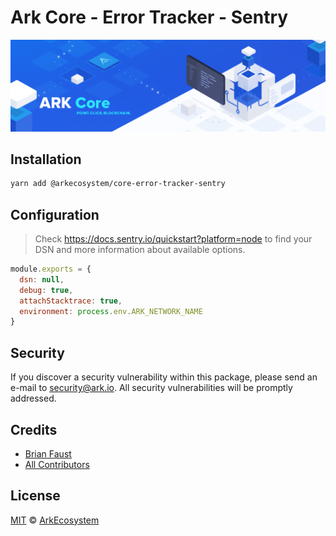 # Ark Core - Error Tracker - Sentry

<p align="center">
    <img src="../../banner.png?sanitize=true" />
</p>

## Installation

```bash
yarn add @arkecosystem/core-error-tracker-sentry
```

## Configuration

> Check https://docs.sentry.io/quickstart?platform=node to find your DSN and more information about available options.

```js
module.exports = {
  dsn: null,
  debug: true,
  attachStacktrace: true,
  environment: process.env.ARK_NETWORK_NAME
}
```

## Security

If you discover a security vulnerability within this package, please send an e-mail to security@ark.io. All security vulnerabilities will be promptly addressed.

## Credits

- [Brian Faust](https://github.com/faustbrian)
- [All Contributors](../../../../contributors)

## License

[MIT](LICENSE) © [ArkEcosystem](https://ark.io)
